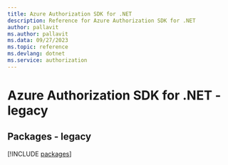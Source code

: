 ```yaml
---
title: Azure Authorization SDK for .NET
description: Reference for Azure Authorization SDK for .NET
author: pallavit
ms.author: pallavit
ms.data: 09/27/2023
ms.topic: reference
ms.devlang: dotnet
ms.service: authorization
---
```

# Azure Authorization SDK for .NET - legacy
## Packages - legacy
[!INCLUDE [packages](authorization-index.md)]